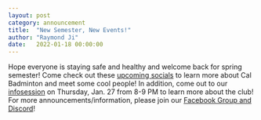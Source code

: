 ```yaml
---
layout: post
category: announcement
title:  "New Semester, New Events!"
author: "Raymond Ji"
date:   2022-01-18 00:00:00
---
```


Hope everyone is staying safe and healthy and welcome back for spring semester! Come check out these [upcoming socials](/images/flyer_spring_2022.jpg) to learn more about Cal Badminton and meet some cool people! In addition, come out to our [infosession](/images/infosession_spring_2022.jpg) on Thursday, Jan. 27 from 8-9 PM to learn more about the club! For more announcements/information, please join our [Facebook Group and Discord](https://linktr.ee/calbadminton)!

